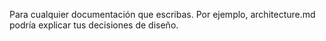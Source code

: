 Para cualquier documentación que escribas. Por ejemplo, architecture.md podría explicar tus decisiones de diseño.
